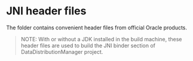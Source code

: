 # JNI header files

The folder contains convenient header files from official Oracle products.

> NOTE: With or without a JDK installed in the build machine, these header files are used to build the JNI binder section of DataDistributionManager project.
